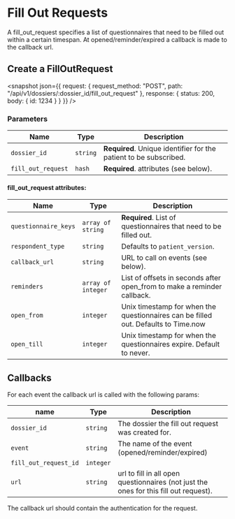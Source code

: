 # Fill Out Requests

A fill_out_request specifies a list of questionnaires that need to be filled out within a certain timespan.
At opened/reminder/expired a callback is made to the callback url.

## Create a FillOutRequest

<snapshot json={{
  request: {
    request_method: "POST",
    path: "/api/v1/dossiers/:dossier_id/fill_out_request"
  },
  response: {
    status: 200,
    body: {
      id: 1234
    }
  }
}} />

### Parameters

Name               | Type      | Description
-------------------|-----------|--------------
`dossier_id`       | `string`  | **Required**. Unique identifier for the patient to be subscribed.
`fill_out_request` | `hash`    | **Required**. attributes (see below).

#### fill_out_request attributes:

Name                | Type               | Description
--------------------|--------------------|------------
`questionnaire_keys`| `array of string`  | **Required**. List of questionnaires that need to be filled out.
`respondent_type`   | `string`           | Defaults to `patient_version`.
`callback_url`      | `string`           | URL to call on events (see below).
`reminders`         | `array of integer` | List of offsets in seconds after open_from to make a reminder callback.
`open_from`         | `integer`          | Unix timestamp for when the questionnaires can be filled out. Defaults to Time.now
`open_till`         | `integer`          | Unix timestamp for when the questionnaires expire. Default to never.

## Callbacks

For each event the callback url is called with the following params:

name | Type | Description
-----|------|------------
`dossier_id` | `string` | The dossier the fill out request was created for.
`event`      | `string` | The name of the event (opened/reminder/expired)
`fill_out_request_id` | `integer` |
`url`        | `string` | url to fill in all open questionnaires (not just the ones for this fill out request).

The callback url should contain the authentication for the request.

